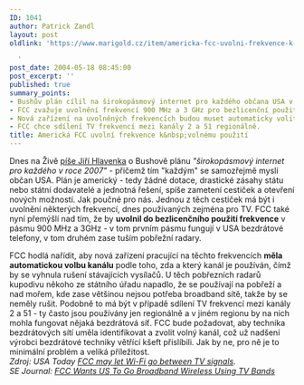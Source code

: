 ```yaml
---
ID: 1041
author: Patrick Zandl
layout: post
oldlink: 'https://www.marigold.cz/item/americka-fcc-uvolni-frekvence-k-volnemu-pouziti

  '
post_date: 2004-05-18 08:45:00
post_excerpt: ''
published: true
summary_points:
- Bushův plán cílil na širokopásmový internet pro každého občana USA v roce 2007.
- FCC zvažuje uvolnění frekvencí 900 MHz a 3 GHz pro bezlicenční použití.
- Nová zařízení na uvolněných frekvencích budou muset automaticky volit kanál.
- FCC chce sdílení TV frekvencí mezi kanály 2 a 51 regionálně.
title: Americká FCC uvolní frekvence k&nbsp;volnému použití
---
```


<p>
Dnes na Živě <A href="http://www.zive.cz/h/Byznys/AR.asp?ARI=116428" target=_blank>píše Jiří Hlavenka</A> o Bushově plánu <EM>"širokopásmový internet pro každého v roce 2007"</EM> - přičemž tím "každým" se samozřejmě myslí občan USA. Plán je americký - tedy žádné dotace, drastické zásahy státu nebo státní dodavatelé a jednotná řešení, spíše zametení cestiček a otevření nových možností. Jak poučné pro nás. Jednou z těch cestiček má být i uvolnění některých frekvencí, dnes používaných zejména pro TV. FCC také nyní přemýšlí nad tím, že by <STRONG>uvolnil do bezlicenčního použití frekvence</STRONG>&#160;v pásmu 900 MHz a 3GHz - v tom prvním pásmu fungují v USA bezdrátové telefony, v tom druhém zase tuším pobřežní radary. </p>

<p>
FCC hodlá nařídit, aby nová zařízení pracující na těchto frekvencích <STRONG>měla automatickou volbu kanálu</STRONG> podle toho, zda a který kanál je používán, čímž by se vyhnula rušení stávajících vysílačů. U těch pobřezních radarů kupodivu někoho ze státního úřadu napadlo, že se používají na pobřeží a nad mořem, kde zase většinou nejsou potřeba broadband sítě, takže by se neměly rušit. Podobně to má být v případě sdílení TV frekvencí mezi kanály 2 a 51 - ty často jsou používány jen regionálně a v jiném regionu by na nich mohla fungovat nějaká bezdrátová síť. FCC bude požadovat, aby technika bezdrátových sítí uměla identifikovat a zvolit volný kanál, což už nadšení výrobci bezdrátové techniky větřící kšeft přislíbili. Jak by ne, pro ně je to minimální problém a veliká příležitost. <BR><EM>Zdroj: USA Today </EM><A href="http://www.usatoday.com/tech/wireless/data/2004-05-12-tv-airwaves_x.htm" target=_blank><EM>FCC may let Wi-Fi go between TV signals</EM></A><EM>.<BR>SE Journal: </EM><A href="http://www.searchenginejournal.com/index.php?p=568" target=_blank><EM>FCC Wants US To Go Broadband Wireless Using TV Bands</EM></A></p>

<p>
&#160;</p>